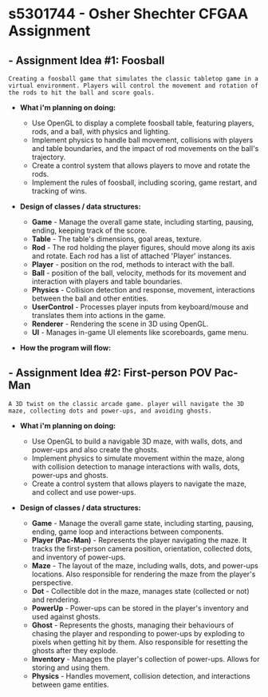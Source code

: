 # s5301744 - Osher Shechter CFGAA Assignment

## - **Assignment Idea #1: Foosball**   
    Creating a foosball game that simulates the classic tabletop game in a virtual environment. Players will control the movement and rotation of the rods to hit the ball and score goals.

- **What i'm planning on doing:**
    - Use OpenGL to display a complete foosball table, featuring players, rods, and a ball, with physics and   lighting.
    - Implement physics to handle ball movement, collisions with players and table boundaries, and the impact of rod movements on the ball's trajectory.
    - Create a control system that allows players to move and rotate the rods.
    - Implement the rules of foosball, including scoring, game restart, and tracking of wins.  

- **Design of classes / data structures:**
    - **Game** - Manage the overall game state, including starting, pausing, ending, keeping track of the score.
    - **Table** - The table's dimensions, goal areas, texture.
    - **Rod** - The rod holding the player figures, should move along its axis and rotate. Each rod has a list of attached 'Player' instances.
    - **Player** - position on the rod, methods to interact with the ball.
    - **Ball** - position of the ball, velocity, methods for its movement and interaction with players and table boundaries.
    - **Physics** - Collision detection and response, movement, interactions between the ball and other entities.
    - **UserControl** - Processes player inputs from keyboard/mouse and translates them into actions in the game.
    - **Renderer** - Rendering the scene in 3D using OpenGL.
    - **UI** - Manages in-game UI elements like scoreboards, game menu.

- **How the program will flow:**



## - **Assignment Idea #2: First-person POV Pac-Man**     
    A 3D twist on the classic arcade game. player will navigate the 3D maze, collecting dots and power-ups, and avoiding ghosts.

- **What i'm planning on doing:**
    - Use OpenGL to build a navigable 3D maze, with walls, dots, and power-ups and also create the ghosts.
    - Implement physics to simulate movement within the maze, along with collision detection to manage interactions with walls, dots, power-ups and ghosts.
    - Create a control system that allows players to navigate the maze, and collect and use power-ups.

- **Design of classes / data structures:**
    - **Game** - Manage the overall game state, including starting, pausing, ending, game loop and interactions between components. 
    - **Player (Pac-Man)** - Represents the player navigating the maze. It tracks the first-person camera position, orientation, collected dots, and inventory of power-ups.
    - **Maze** - The layout of the maze, including walls, dots, and power-ups locations. Also responsible for rendering the maze from the player's perspective.
    - **Dot** - Collectible dot in the maze, manages state (collected or not) and rendering.
    - **PowerUp** - Power-ups can be stored in the player's inventory and used against ghosts.
    - **Ghost** - Represents the ghosts, managing their behaviours of chasing the player and responding to power-ups by exploding to pixels when getting hit by them. Also responsible for resetting the ghosts after they explode.
    - **Inventory** - Manages the player's collection of power-ups. Allows for storing and using them.
    - **Physics** - Handles movement, collision detection, and interactions between game entities.
